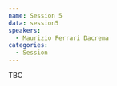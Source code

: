 ```yaml
---
name: Session 5
data: session5
speakers:
  - Maurizio Ferrari Dacrema
categories:
  - Session
---
```

TBC
